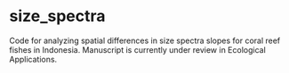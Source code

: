 # size_spectra
Code for analyzing spatial differences in size spectra slopes for coral reef fishes in Indonesia. Manuscript is currently under review in Ecological Applications.
